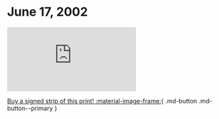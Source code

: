 # June 17, 2002

![](https://www.achewood.com/comic.php?date=06172002)

[Buy a signed strip of this print! :material-image-frame:](https://achewood-holiday-pop-up.myshopify.com/products/strip#06172002){ .md-button .md-button--primary }
